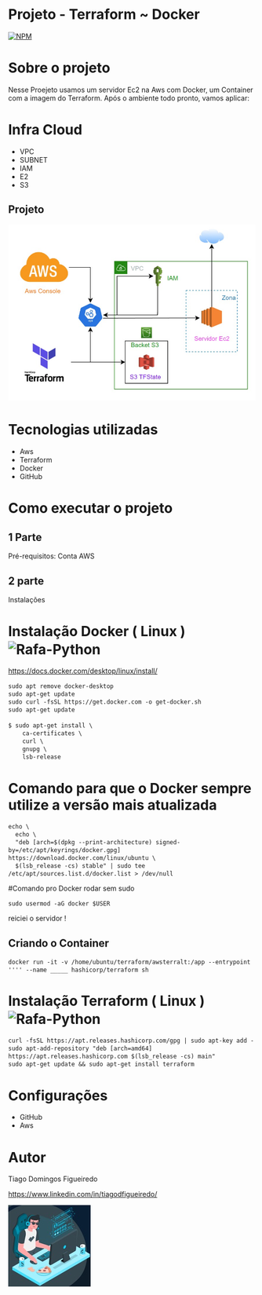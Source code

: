 # Projeto - Terraform ~ Docker   
[![NPM](https://img.shields.io/npm/l/react)](https://github.com/tiagodfigueiredo7/awsterralt/blob/main/LICENCE) 

# Sobre o projeto

Nesse Proejeto usamos um servidor Ec2 na Aws com Docker, um Container com a imagem do Terraform. 
Após o ambiente todo pronto, vamos aplicar: 

#  Infra Cloud

- VPC
- SUBNET
- IAM
- E2
- S3



##  Projeto 

![Web 1](https://github.com/tiagodfigueiredo7/assets/blob/main/WhatsApp%20Image%202022-06-25%20at%2019.05.18.jpeg)



# Tecnologias utilizadas

- Aws 
- Terraform 
- Docker
- GitHub

# Como executar o projeto

## 1 Parte
Pré-requisitos: Conta AWS



## 2 parte
Instalações


# Instalação  Docker ( Linux ) <img align="center" alt="Rafa-Python" height="70" width="80" src="https://cdn.jsdelivr.net/gh/devicons/devicon/icons/docker/docker-original-wordmark.svg">
https://docs.docker.com/desktop/linux/install/

```
sudo apt remove docker-desktop
sudo apt-get update
sudo curl -fsSL https://get.docker.com -o get-docker.sh
sudo apt-get update

$ sudo apt-get install \
    ca-certificates \
    curl \
    gnupg \
    lsb-release
```
# Comando para que o Docker sempre utilize a versão mais atualizada

```
echo \
  echo \
  "deb [arch=$(dpkg --print-architecture) signed-by=/etc/apt/keyrings/docker.gpg] https://download.docker.com/linux/ubuntu \
  $(lsb_release -cs) stable" | sudo tee /etc/apt/sources.list.d/docker.list > /dev/null

```
#Comando pro Docker rodar sem sudo 

```
sudo usermod -aG docker $USER

```
reiciei o servidor !


## Criando o Container


```
docker run -it -v /home/ubuntu/terraform/awsterralt:/app --entrypoint '''' --name _____ hashicorp/terraform sh
```


# Instalação  Terraform ( Linux )<img align="center" alt="Rafa-Python" height="60" width="70" src="https://cdn.jsdelivr.net/gh/devicons/devicon/icons/terraform/terraform-original-wordmark.svg">

```
curl -fsSL https://apt.releases.hashicorp.com/gpg | sudo apt-key add -
sudo apt-add-repository "deb [arch=amd64] https://apt.releases.hashicorp.com $(lsb_release -cs) main"
sudo apt-get update && sudo apt-get install terraform
```



# Configurações 

- GitHub
- Aws






# Autor

Tiago Domingos Figueiredo 

https://www.linkedin.com/in/tiagodfigueiredo/


![Web 1](https://github.com/tiagodfigueiredo7/assets/blob/main/t.jpg)
